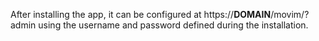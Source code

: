 After installing the app, it can be configured at https://__DOMAIN__/movim/?admin using the username and password defined during the installation.
